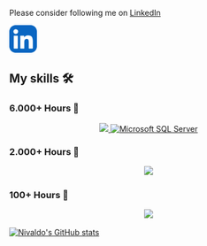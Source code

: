 

Please consider following me on [LinkedIn](https://www.linkedin.com/in/nivaldo-neto-31819414b/)

<a href="https://www.linkedin.com/in/nivaldo-neto-31819414b/">
  <img src="https://github.com/tandpfun/skill-icons/raw/main/icons/LinkedIn.svg" alt="Meu LinkedIn" width="50" height="50">
</a>

## My skills 🛠️

### 6.000+ Hours 🥇

<p align="center">
  <a href="https://skillicons.dev">
    <img src="https://skillicons.dev/icons?i=dotnet,cs,bitbucket,git,visualstudio,js,bootstrap" />
    <img src="https://github.com/user-attachments/assets/d19ceffa-3248-42bc-a0ab-bc3fa85ad9ec" alt="Microsoft SQL Server" width="50" height="50">
  </a>
</p>


### 2.000+ Hours 🥈
<p align="center">
  <a href="https://skillicons.dev">
    <img src="https://skillicons.dev/icons?i=cpp"/>
  </a>
</p>


### 100+ Hours 🥉
<p align="center">
  <a href="https://skillicons.dev">
    <img src="https://skillicons.dev/icons?i=py,p5js,notion"/>
  </a>
</p>

[![Nivaldo's GitHub stats](https://github-readme-stats.vercel.app/api?username=Nivaldo-Freitas&show_icons=true&theme=tokyonight)](https://github.com/Nivaldo-Freitas/github-readme-stats)
